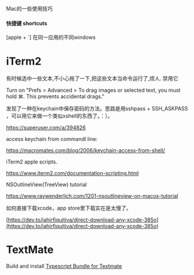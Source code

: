 Mac的一些使用技巧

#### 快捷键 shortcuts

[apple + `]  在同一应用的不同windows

# iTerm2

有时候选中一些文本,不小心拖了一下,把这些文本当命令运行了,烦人. 禁用它

Turn on "Prefs > Advanced > To drag images or selected text, you must hold ⌘. This prevents accidental drags."

发现了一种在keychain中保存密码的方法。思路是用sshpass + SSH_ASKPASS ，可以用它来做一个类似xshell的东西了。：）。

https://superuser.com/a/394826

access keychain from commandl line: 

https://macromates.com/blog/2006/keychain-access-from-shell/

iTerm2 apple scripts.

https://www.iterm2.com/documentation-scripting.html

 NSOutlineView(TreeView) tutorial

https://www.raywenderlich.com/1201-nsoutlineview-on-macos-tutorial

如何直接下载xcode，app store里下载实在是太慢了。

[https://dev.to/jahirfiquitiva/direct-download-any-xcode-385o](https://dev.to/jahirfiquitiva/direct-download-any-xcode-385o)





# TextMate

Build and install [Typescript Bundle for Textmate](https://www.chrisjmendez.com/2018/03/09/typescript-bundle-for-textmate/)
